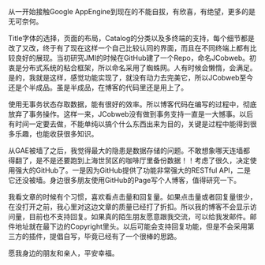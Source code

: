 从一开始接触Google AppEngine到现在的不能自拔，有欣喜，有绝望，更多的是无可奈何。

Title字体的选择，页面的布局，Catalog的分类以及多终端的支持，每个细节都是改了又改，终于有了现在这样一个自己比较认同的界面，而且在不同终端上都有比较良好的展现。当初研究JMI的时候在GitHub建了一个Repo，命名JCobweb。初衷是分布式系统的粘合框架，所以命名采用了蜘蛛网。人有时候会懒惰，会满足。是的，我就是这样，感觉功能实现了，就没有动力去完美它，所以JCobweb至今还是个半成品。虽是半成品，在博客的代码里还是用上了。

使用无事务状态存取数据，能有很好的效率。所以博客代码在编写的过程中，彻底放弃了事务操作。这样一来，JCobweb没有做到事务支持一直是一大憾事。以后有时间一定要去做，不能单纯以搞个什么东西出来为目的，关键是过程中能得到很多乐趣，也能收获很多知识。

从GAE被墙了之后，我觉得最大的隐患是数据存储的问题。不敢想象哪天连墙都得翻了，是不是还要跑到上海世贸区的咖啡厅里备份数据！！考虑了很久，决定使用强大的GitHub了。一是因为GitHub提供了功能非常强大的RESTful API，二是它还没被墙。身边很多朋友使用GitHub的Page写个人博客，值得研究一下。

我看文章的时候有个习惯，喜欢看点击量和回复量。如果点击量或者回复量很少，在没打开之前，我心里对这边文章的质量已经打了折扣。所以我的博客不会显示访问量，目前也不支持回复。如果真的陌生朋友愿意跟我交流，可以给我发邮件。邮件地址就在最下边的Copyright里头。以后可能会支持回复功能，但是不会采用第三方的插件，提倡自写，毕竟已经有了一个很棒的思路。

愿我身边的朋友和亲人，平安幸福。
